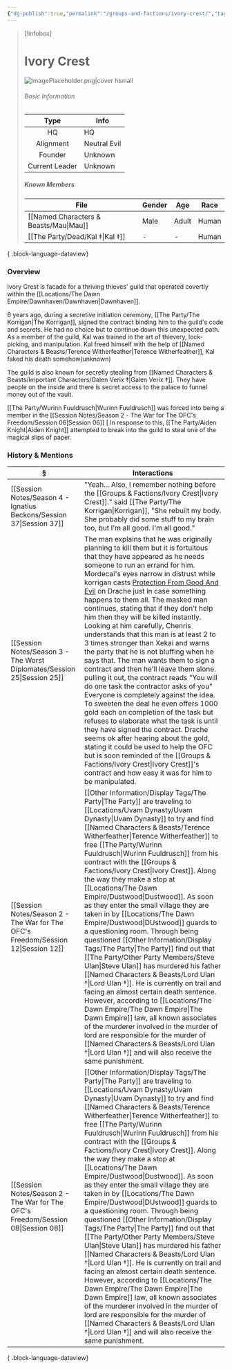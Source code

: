 ```yaml
---
{"dg-publish":true,"permalink":"/groups-and-factions/ivory-crest/","tags":["Groups"],"updated":"2025-06-11T21:37:22.428+01:00"}
---
```


> [!infobox]
> 
> # Ivory Crest
> ![ImagePlaceholder.png|cover hsmall](/img/user/Admin/Attachments/ImagePlaceholder.png)
> ###### Basic Information
> 
>  Type | Info |
> :----: | --- |
>  HQ | HQ |
>  Alignment | Neutral Evil |
>  Founder | Unknown |
>  Current Leader | Unknown |
>  ##### Known Members
>   | File                                      | Gender | Age   | Race  |
> | ----------------------------------------- | ------ | ----- | ----- |
> | [[Named Characters & Beasts/Mau\|Mau]] | Male   | Adult | Human |
> | [[The Party/Dead/Kal ‡\|Kal ‡]]        | \-     | \-    | Human |
> 
{ .block-language-dataview}

### Overview
Ivory Crest is facade for a thriving thieves' guild that operated covertly within the [[Locations/The Dawn Empire/Dawnhaven/Dawnhaven\|Dawnhaven]]. 

6 years ago, during a secretive initiation ceremony, [[The Party/The Korrigan\|The Korrigan]], signed the contract binding him to the guild's code and secrets. He had no choice but to continue down this unexpected path. As a member of the guild, Kal was trained in the art of thievery, lock-picking, and manipulation. Kal freed himself with the help of [[Named Characters & Beasts/Terence Witherfeather\|Terence Witherfeather]], Kal faked his death somehow(unknown)

The guild is also known for secretly stealing from [[Named Characters & Beasts/Important Characters/Galen Verix ‡\|Galen Verix ‡]]. They have people on the inside and there is secret access to the palace to funnel money out of the vault. 

[[The Party/Wurinn Fuuldrusch\|Wurinn Fuuldrusch]] was forced into being a member in the [[Session Notes/Season 2 - The War for The OFC's Freedom/Session 06\|Session 06]] [ In response to this, [[The Party/Aiden Knight\|Aiden Knight]] attempted to break into the guild to steal one of the magical slips of paper.

### History & Mentions
| §                                                                                    | Interactions                                                                                                                                                                                                                                                                                                                                                                                                                                                                                                                                                                                                                                                                                                                                                                                                                                                                                                                                                                                                                                                                                                                                                                                                       |
| ------------------------------------------------------------------------------------ | ------------------------------------------------------------------------------------------------------------------------------------------------------------------------------------------------------------------------------------------------------------------------------------------------------------------------------------------------------------------------------------------------------------------------------------------------------------------------------------------------------------------------------------------------------------------------------------------------------------------------------------------------------------------------------------------------------------------------------------------------------------------------------------------------------------------------------------------------------------------------------------------------------------------------------------------------------------------------------------------------------------------------------------------------------------------------------------------------------------------------------------------------------------------------------------------------------------------ |
| [[Session Notes/Season 4 - Ignatius Beckons/Session 37\|Session 37]]              | "Yeah... Also, I remember nothing before the [[Groups & Factions/Ivory Crest\|Ivory Crest]]." said [[The Party/The Korrigan\|Korrigan]], "She rebuilt my body. She probably did some stuff to my brain too, but I'm all good. I'm all good."                                                                                                                                                                                                                                                                                                                                                                                                                                                                                                                                                                                                                                                                                                                                                                                                                                                                                                                                                                                                                |
| [[Session Notes/Season 3 - The Worst Diplomates/Session 25\|Session 25]]          | The man explains that he was originally planning to kill them but it is fortuitous that they have appeared as he needs someone to run an errand for him. Mordecai's eyes narrow in distrust while korrigan casts [Protection From Good And Evil](https://www.dndbeyond.com/spells/2221-protection-from-evil-and-good) on Drache just in case something happens to them all. The masked man continues, stating that if they don't help him then they will be killed instantly. Looking at him carefully, Chenris understands that this man is at least 2 to 3 times stronger than Xekai and warns the party that he is not bluffing when he says that. The man wants them to sign a contract and then he'll leave them alone. pulling it out, the contract reads "You will do one task the contractor asks of you" Everyone is completely against the idea. To sweeten the deal he even offers 1000 gold each on completion of the task but refuses to elaborate what the task is until they have signed the contract. Drache seems ok after hearing about the gold, stating it could be used to help the OFC but is soon reminded of the [[Groups & Factions/Ivory Crest\|Ivory Crest]]'s contract and how easy it was for him to be manipulated. |
| [[Session Notes/Season 2 - The War for The OFC's Freedom/Session 12\|Session 12]] | [[Other Information/Display Tags/The Party\|The Party]] are traveling to [[Locations/Uvam Dynasty/Uvam Dynasty\|Uvam Dynasty]] to try and find [[Named Characters & Beasts/Terence Witherfeather\|Terence Witherfeather]] to free [[The Party/Wurinn Fuuldrusch\|Wurinn Fuuldrusch]] from his contract with the [[Groups & Factions/Ivory Crest\|Ivory Crest]]. Along the way they make a stop at [[Locations/The Dawn Empire/Dustwood\|Dustwood]]. As soon as they enter the small village they are taken in by [[Locations/The Dawn Empire/Dustwood\|DUstwood]] guards to a questioning room. Through being questioned [[Other Information/Display Tags/The Party\|The Party]] find out that [[The Party/Other Party Members/Steve Ulan\|Steve Ulan]] has murdered his father [[Named Characters & Beasts/Lord Ulan †\|Lord Ulan †]]. He is currently on trail and facing an almost certain death sentence. However, according to [[Locations/The Dawn Empire/The Dawn Empire\|The Dawn Empire]] law, all known associates of the murderer involved in the murder of lord are responsible for the murder of [[Named Characters & Beasts/Lord Ulan †\|Lord Ulan †]] and will also receive the same punishment.                                                                                                                                                                                                                                                                                                                                                                                                                                                                                     |
| [[Session Notes/Season 2 - The War for The OFC's Freedom/Session 08\|Session 08]] | [[Other Information/Display Tags/The Party\|The Party]] are traveling to [[Locations/Uvam Dynasty/Uvam Dynasty\|Uvam Dynasty]] to try and find [[Named Characters & Beasts/Terence Witherfeather\|Terence Witherfeather]] to free [[The Party/Wurinn Fuuldrusch\|Wurinn Fuuldrusch]] from his contract with the [[Groups & Factions/Ivory Crest\|Ivory Crest]]. Along the way they make a stop at [[Locations/The Dawn Empire/Dustwood\|Dustwood]]. As soon as they enter the small village they are taken in by [[Locations/The Dawn Empire/Dustwood\|DUstwood]] guards to a questioning room. Through being questioned [[Other Information/Display Tags/The Party\|The Party]] find out that [[The Party/Other Party Members/Steve Ulan\|Steve Ulan]] has murdered his father [[Named Characters & Beasts/Lord Ulan †\|Lord Ulan †]]. He is currently on trail and facing an almost certain death sentence. However, according to [[Locations/The Dawn Empire/The Dawn Empire\|The Dawn Empire]] law, all known associates of the murderer involved in the murder of lord are responsible for the murder of [[Named Characters & Beasts/Lord Ulan †\|Lord Ulan †]] and will also receive the same punishment.                                                                                                                                                                                                                                                                                                                                                                                                                                                                                     |

{ .block-language-dataview}